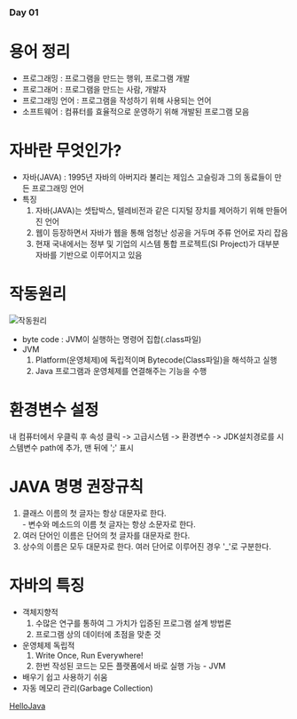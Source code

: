 ### Day 01

# 용어 정리
  - 프로그래밍 : 프로그램을 만드는 행위, 프로그램 개발  
  - 프로그래머 : 프로그램을 만드는 사람, 개발자  
  - 프로그래밍 언어 : 프로그램을 작성하기 위해 사용되는 언어  
  - 소프트웨어 : 컴퓨터를 효율적으로 운영하기 위해 개발된 프로그램 모음  
  
# 자바란 무엇인가?
  - 자바(JAVA) : 1995년 자바의 아버지라 불리는 제임스 고슬링과 그의 동료들이 만든 프로그래밍 언어  
  - 특징  
     1. 자바(JAVA)는 셋탑박스, 텔레비전과 같은 디지털 장치를 제어하기 위해 만들어진 언어  
     2. 웹이 등장하면서 자바가 웹을 통해 엄청난 성공을 거두며 주류 언어로 자리 잡음  
     3. 현재 국내에서는 정부 및 기업의 시스템 통합 프로젝트(SI Project)가 대부분 자바를 기반으로 이루어지고 있음  
     
# 작동원리
![작동원리](https://user-images.githubusercontent.com/68003227/103624204-8de3fd00-4f7c-11eb-943c-89abf66aab5e.png)  

  - byte code : JVM이 실행하는 명령어 집합(.class파일)  
  - JVM  
     1. Platform(운영체제)에 독립적이며 Bytecode(Class파일)을 해석하고 실행  
     2. Java 프로그램과 운영체제를 연결해주는 기능을 수행  

# 환경변수 설정  
내 컴퓨터에서 우클릭 후 속성 클릭 -> 고급시스템 -> 환경변수 -> JDK설치경로를 시스템변수 path에 추가, 맨 뒤에 ';' 표시  

# JAVA 명명 권장규칙  
  1. 클래스 이름의 첫 글자는 항상 대문자로 한다.  
    - 변수와 메소드의 이름 첫 글자는 항상 소문자로 한다.  
  2. 여러 단어인 이름은 단어의 첫 글자를 대문자로 한다.  
  3. 상수의 이름은 모두 대문자로 한다. 여러 단어로 이루어진 경우 '_'로 구분한다.  
  
# 자바의 특징  
  - 객체지향적  
    1. 수많은 연구를 통하여 그 가치가 입증된 프로그램 설계 방법론  
    2. 프로그램 상의 데이터에 초점을 맞춘 것  
  - 운영체제 독립적  
    1. Write Once, Run Everywhere!  
    2. 한번 작성된 코드는 모든 플랫폼에서 바로 실행 가능 - JVM
  - 배우기 쉽고 사용하기 쉬움  
  - 자동 메모리 관리(Garbage Collection)  
  
  [HelloJava](https://github.com/icici0093/KH_Study/blob/main/code/HelloJava.java)  
